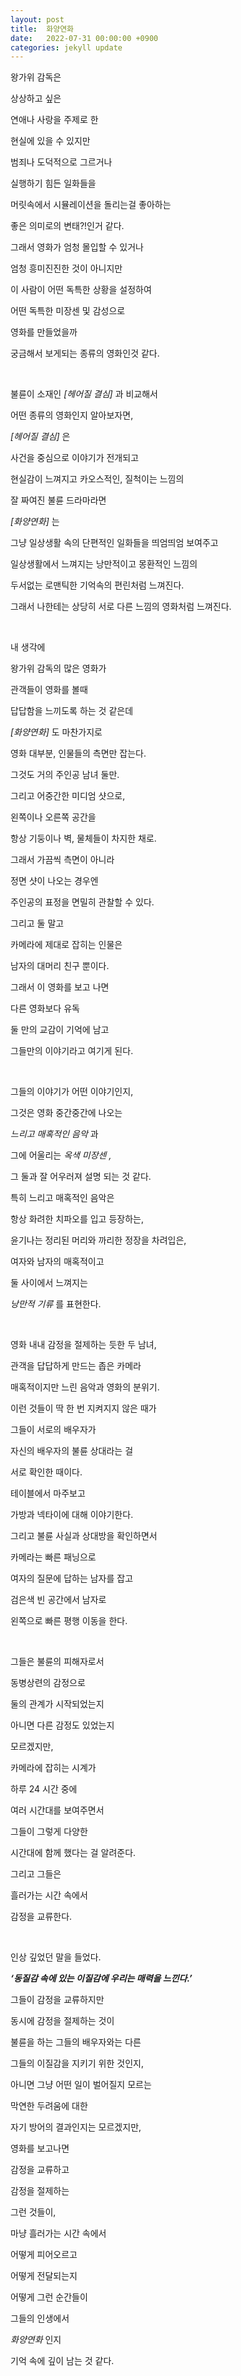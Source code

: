```yaml
---
layout: post
title:  화양연화
date:   2022-07-31 00:00:00 +0900
categories: jekyll update
---
```


왕가위 감독은

상상하고 싶은

연애나 사랑을 주제로 한

현실에 있을 수 있지만

범죄나 도덕적으로 그르거나

실행하기 힘든 일화들을

머릿속에서 시뮬레이션을 돌리는걸 좋아하는

좋은 의미로의 변태?!인거 같다.

그래서 영화가 엄청 몰입할 수 있거나

엄청 흥미진진한 것이 아니지만

이 사람이 어떤 독특한 상황을 설정하여

어떤 독특한 미장센 및 감성으로

영화를 만들었을까

궁금해서 보게되는 종류의 영화인것 같다.

&nbsp; &nbsp; &nbsp;

불륜이 소재인 *[헤어질 결심]* 과 비교해서

어떤 종류의 영화인지 알아보자면,

*[헤어질 결심]* 은

사건을 중심으로 이야기가 전개되고

현실감이 느껴지고 카오스적인, 질척이는 느낌의

잘 짜여진 불륜 드라마라면

*[화양연화]* 는

그냥 일상생활 속의 단편적인 일화들을 띄엄띄엄 보여주고

일상생활에서 느껴지는 낭만적이고 몽환적인 느낌의

두서없는 로맨틱한 기억속의 편린처럼 느껴진다.

그래서 나한테는 상당히 서로 다른 느낌의 영화처럼 느껴진다.

&nbsp; &nbsp; &nbsp;

내 생각에

왕가위 감독의 많은 영화가

관객들이 영화를 볼때

답답함을 느끼도록 하는 것 같은데

*[화양연화]* 도 마찬가지로

영화 대부분, 인물들의 측면만 잡는다.

그것도 거의 주인공 남녀 둘만.

그리고 어중간한 미디엄 샷으로,

왼쪽이나 오른쪽 공간을

항상 기둥이나 벽, 물체들이 차지한 채로.

그래서 가끔씩 측면이 아니라

정면 샷이 나오는 경우엔

주인공의 표정을 면밀히 관찰할 수 있다.

그리고 둘 말고

카메라에 제대로 잡히는 인물은

남자의 대머리 친구 뿐이다.

그래서 이 영화를 보고 나면

다른 영화보다 유독

둘 만의 교감이 기억에 남고

그들만의 이야기라고 여기게 된다.

&nbsp; &nbsp; &nbsp;

그들의 이야기가 어떤 이야기인지,

그것은 영화 중간중간에 나오는

*느리고 매혹적인 음악* 과

그에 어울리는 *옥색 미장센 ,*

그 둘과 잘 어우러져 설명 되는 것 같다.

특히 느리고 매혹적인 음악은

항상 화려한 치파오를 입고 등장하는,

윤기나는 정리된 머리와 까리한 정장을 차려입은,

여자와 남자의 매혹적이고

둘 사이에서 느껴지는

*낭만적 기류* 를 표현한다.

&nbsp; &nbsp; &nbsp;

영화 내내 감정을 절제하는 듯한 두 남녀,

관객을 답답하게 만드는 좁은 카메라

매혹적이지만 느린 음악과 영화의 분위기.

이런 것들이 딱 한 번 지켜지지 않은 때가

그들이 서로의 배우자가

자신의 배우자의 불륜 상대라는 걸

서로 확인한 때이다.

테이블에서 마주보고

가방과 넥타이에 대해 이야기한다.

그리고 불륜 사실과 상대방을 확인하면서

카메라는 빠른 패닝으로

여자의 질문에 답하는 남자를 잡고

검은색 빈 공간에서 남자로

왼쪽으로 빠른 평행 이동을 한다.

&nbsp; &nbsp; &nbsp;

그들은 불륜의 피해자로서

동병상련의 감정으로

둘의 관계가 시작되었는지

아니면 다른 감정도 있었는지

모르겠지만,

카메라에 잡히는 시계가

하루 24 시간 중에

여러 시간대를 보여주면서

그들이 그렇게 다양한

시간대에 함께 했다는 걸 알려준다.

그리고 그들은

흘러가는 시간 속에서

감정을 교류한다.

&nbsp; &nbsp; &nbsp;

인상 깊었던 말을 들었다.

***‘동질감 속에 있는 이질감에 우리는 매력을 느낀다.’***

그들이 감정을 교류하지만

동시에 감정을 절제하는 것이

불륜을 하는 그들의 배우자와는 다른

그들의 이질감을 지키기 위한 것인지,

아니면 그냥 어떤 일이 벌어질지 모르는

막연한 두려움에 대한

자기 방어의 결과인지는 모르겠지만,

영화를 보고나면

감정을 교류하고

감정을 절제하는

그런 것들이,

마냥 흘러가는 시간 속에서

어떻게 피어오르고

어떻게 전달되는지

어떻게 그런 순간들이

그들의 인생에서

*화양연화* 인지

기억 속에 깊이 남는 것 같다.
